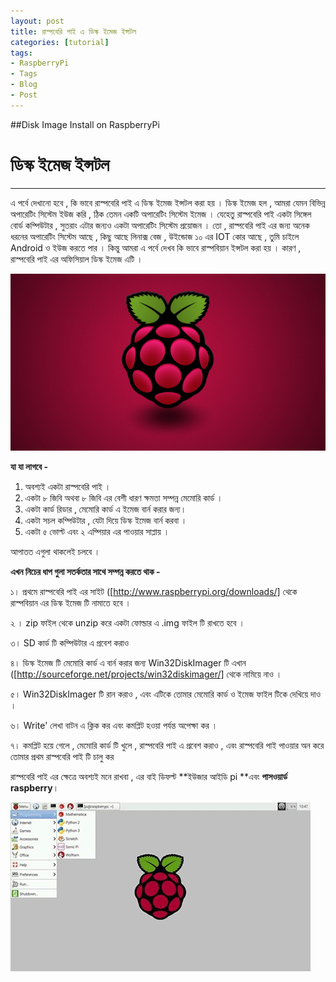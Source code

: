 ```yaml
---
layout: post
title: রাস্পবেরি পাই এ ডিস্ক ইমেজ ইন্সটল
categories: [tutorial]
tags:
- RaspberryPi
- Tags
- Blog
- Post
---
```


##Disk Image Install on RaspberryPi


# **ডিস্ক ইমেজ ইন্সটল**

---

এ পর্বে দেখানো হবে , কি ভাবে রাস্পবেরি পাই এ ডিস্ক ইমেজ ইন্সটল করা হয় । ডিস্ক ইমেজ হল , আমরা যেমন বিভিন্ন অপারেটিং সিস্টেম ইউজ করি , ঠিক তেমন একটি অপারেটিং সিস্টেম ইমেজ । যেহেতু রাস্পবেরি পাই একটা সিঙ্গেল বোর্ড কম্পিউটার , সুতরাং এটার জন্যও একটা অপারেটিং সিস্টেম প্রয়োজন । তো , রাস্পবেরি পাই এর জন্য অনেক ধরনের অপারেটিং সিস্টেম আছে , কিছু আছে লিনাক্স বেজ , উইন্ডোজ ১০ এর IOT কোর আছে , তুমি চাইলে Android ও ইউজ করতে পার । কিন্তু আমরা এ পর্বে দেখব কি ভাবে রাস্পবিয়ান ইন্সটল করা হয় । কারণ , রাস্পবেরি পাই এর অফিসিয়াল ডিস্ক ইমেজ এটি ।

![](https://raw.githubusercontent.com/MekTekBD/saif/gh-pages/_posts/assets/2.jpg)

**যা যা লাগবে -**

1. অবশ্যই একটা রাস্পবেরি পাই ।
2. একটা ৮ জিবি অথবা ৮ জিবি এর বেশী ধারণ ক্ষমতা সম্পন্ন মেমোরি কার্ড ।
3. একটা কার্ড রিডার , মেমোরি কার্ড এ ইমেজ বার্ন করার জন্য।
4. একটা সচল কম্পিউটার , যেটা দিয়ে ডিস্ক ইমেজ বার্ন করবা ।
5. একটা ৫ ভোল্ট এবং ২ এম্পিয়ার এর পাওয়ার সাপ্লায় ।

আপাতত এগুলা থাকলেই চলবে ।

**এখন নিচের ধাপ গুলা সতর্কতার সাথে সম্পন্ন করতে থাক -**

১। প্রথমে রাস্পবেরি পাই এর সাইট \([http://www.raspberrypi.org/downloads/] থেকে রাস্পবিয়ান এর ডিস্ক ইমেজ টি নামাতে হবে ।

২ । zip ফাইল থেকে unzip করে একটা ফোল্ডার এ .img ফাইল টি রাখতে হবে ।

৩। SD কার্ড টি কম্পিউটার এ প্রবেশ করাও

৪। ডিস্ক ইমেজ টি মেমোরি কার্ড এ বার্ন করার জন্য Win32DiskImager টি এখান \([http://sourceforge.net/projects/win32diskimager/] থেকে নামিয়ে নাও ।

৫। Win32DiskImager টি রান করাও , এবং এটিকে তোমার মেমোরি কার্ড ও ইমেজ ফাইল টিকে দেখিয়ে দাও ।

৬। Write' লেখা বাটন এ ক্লিক কর এবং কমপ্লিট হওয়া পর্যন্ত অপেক্ষা কর ।

৭। কমপ্লিট হয়ে গেলে , মেমোরি কার্ড টি খুলে , রাস্পবেরি পাই এ প্রবেশ করাও , এবং রাস্পবেরি পাই পাওয়ার অন করে তোমার প্রথম রাস্পবেরি পাই টি চালু কর

রাস্পবেরি পাই এর ক্ষেত্রে অবশ্যই মনে রাখবা , এর বাই ডিফল্ট **ইউজার আইডি pi **এবং **পাসওয়ার্ড raspberry**।

![](https://raw.githubusercontent.com/MekTekBD/saif/gh-pages/_posts/assets/3.jpg)

